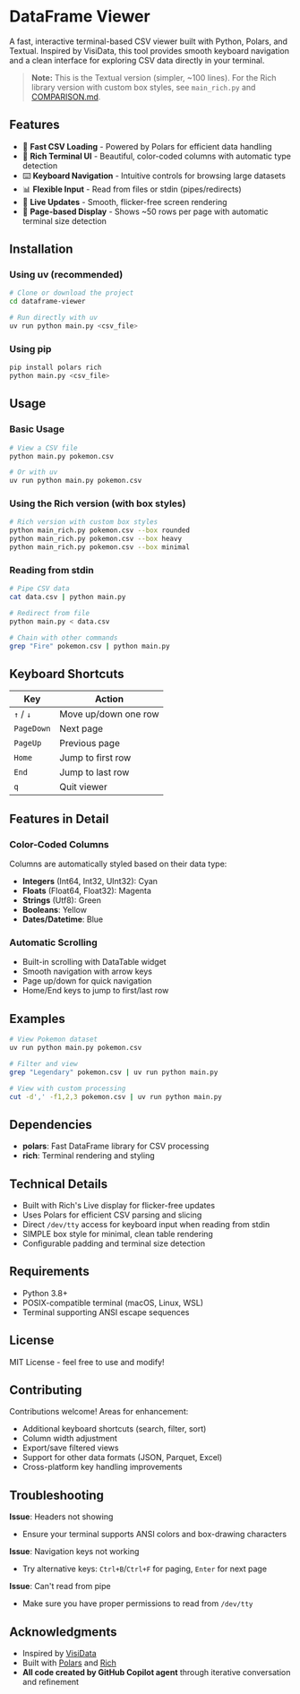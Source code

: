 # DataFrame Viewer

A fast, interactive terminal-based CSV viewer built with Python, Polars, and Textual. Inspired by VisiData, this tool provides smooth keyboard navigation and a clean interface for exploring CSV data directly in your terminal.

> **Note:** This is the Textual version (simpler, ~100 lines). For the Rich library version with custom box styles, see `main_rich.py` and [COMPARISON.md](COMPARISON.md).

## Features

- 🚀 **Fast CSV Loading** - Powered by Polars for efficient data handling
- 🎨 **Rich Terminal UI** - Beautiful, color-coded columns with automatic type detection
- ⌨️ **Keyboard Navigation** - Intuitive controls for browsing large datasets
- 📊 **Flexible Input** - Read from files or stdin (pipes/redirects)
- 🔄 **Live Updates** - Smooth, flicker-free screen rendering
- 📄 **Page-based Display** - Shows ~50 rows per page with automatic terminal size detection

## Installation

### Using uv (recommended)

```bash
# Clone or download the project
cd dataframe-viewer

# Run directly with uv
uv run python main.py <csv_file>
```

### Using pip

```bash
pip install polars rich
python main.py <csv_file>
```

## Usage

### Basic Usage

```bash
# View a CSV file
python main.py pokemon.csv

# Or with uv
uv run python main.py pokemon.csv
```

### Using the Rich version (with box styles)

```bash
# Rich version with custom box styles
python main_rich.py pokemon.csv --box rounded
python main_rich.py pokemon.csv --box heavy
python main_rich.py pokemon.csv --box minimal
```

### Reading from stdin

```bash
# Pipe CSV data
cat data.csv | python main.py

# Redirect from file
python main.py < data.csv

# Chain with other commands
grep "Fire" pokemon.csv | python main.py
```

## Keyboard Shortcuts

| Key | Action |
|-----|--------|
| `↑` / `↓` | Move up/down one row |
| `PageDown` | Next page |
| `PageUp` | Previous page |
| `Home` | Jump to first row |
| `End` | Jump to last row |
| `q` | Quit viewer |

## Features in Detail

### Color-Coded Columns

Columns are automatically styled based on their data type:
- **Integers** (Int64, Int32, UInt32): Cyan
- **Floats** (Float64, Float32): Magenta
- **Strings** (Utf8): Green
- **Booleans**: Yellow
- **Dates/Datetime**: Blue

### Automatic Scrolling

- Built-in scrolling with DataTable widget
- Smooth navigation with arrow keys
- Page up/down for quick navigation
- Home/End keys to jump to first/last row

## Examples

```bash
# View Pokemon dataset
uv run python main.py pokemon.csv

# Filter and view
grep "Legendary" pokemon.csv | uv run python main.py

# View with custom processing
cut -d',' -f1,2,3 pokemon.csv | uv run python main.py
```

## Dependencies

- **polars**: Fast DataFrame library for CSV processing
- **rich**: Terminal rendering and styling

## Technical Details

- Built with Rich's Live display for flicker-free updates
- Uses Polars for efficient CSV parsing and slicing
- Direct `/dev/tty` access for keyboard input when reading from stdin
- SIMPLE box style for minimal, clean table rendering
- Configurable padding and terminal size detection

## Requirements

- Python 3.8+
- POSIX-compatible terminal (macOS, Linux, WSL)
- Terminal supporting ANSI escape sequences

## License

MIT License - feel free to use and modify!

## Contributing

Contributions welcome! Areas for enhancement:
- Additional keyboard shortcuts (search, filter, sort)
- Column width adjustment
- Export/save filtered views
- Support for other data formats (JSON, Parquet, Excel)
- Cross-platform key handling improvements

## Troubleshooting

**Issue**: Headers not showing
- Ensure your terminal supports ANSI colors and box-drawing characters

**Issue**: Navigation keys not working
- Try alternative keys: `Ctrl+B`/`Ctrl+F` for paging, `Enter` for next page

**Issue**: Can't read from pipe
- Make sure you have proper permissions to read from `/dev/tty`

## Acknowledgments

- Inspired by [VisiData](https://visidata.org/)
- Built with [Polars](https://www.pola.rs/) and [Rich](https://rich.readthedocs.io/)
- **All code created by GitHub Copilot agent** through iterative conversation and refinement
